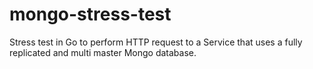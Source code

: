 # mongo-stress-test
Stress test in Go to perform HTTP request to a Service that uses a fully replicated and multi master Mongo database.
